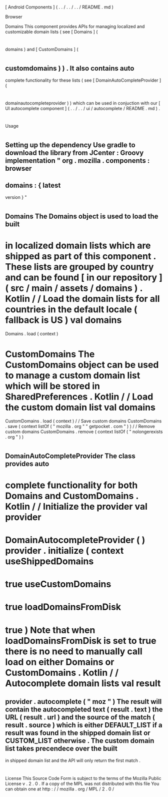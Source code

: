 #
[
Android
Components
]
(
.
.
/
.
.
/
.
.
/
README
.
md
)
>
Browser
>
Domains
This
component
provides
APIs
for
managing
localized
and
customizable
domain
lists
(
see
[
Domains
]
(
#
domains
)
and
[
CustomDomains
]
(
#
customdomains
)
)
.
It
also
contains
auto
-
complete
functionality
for
these
lists
(
see
[
DomainAutoCompleteProvider
]
(
#
domainautocompleteprovider
)
)
which
can
be
used
in
conjuction
with
our
[
UI
autocomplete
component
]
(
.
.
/
.
.
/
ui
/
autocomplete
/
README
.
md
)
.
#
#
Usage
#
#
#
Setting
up
the
dependency
Use
gradle
to
download
the
library
from
JCenter
:
Groovy
implementation
"
org
.
mozilla
.
components
:
browser
-
domains
:
{
latest
-
version
}
"
#
#
#
Domains
The
Domains
object
is
used
to
load
the
built
-
in
localized
domain
lists
which
are
shipped
as
part
of
this
component
.
These
lists
are
grouped
by
country
and
can
be
found
[
in
our
repository
]
(
src
/
main
/
assets
/
domains
)
.
Kotlin
/
/
Load
the
domain
lists
for
all
countries
in
the
default
locale
(
fallback
is
US
)
val
domains
=
Domains
.
load
(
context
)
#
#
#
CustomDomains
The
CustomDomains
object
can
be
used
to
manage
a
custom
domain
list
which
will
be
stored
in
SharedPreferences
.
Kotlin
/
/
Load
the
custom
domain
list
val
domains
=
CustomDomains
.
load
(
context
)
/
/
Save
custom
domains
CustomDomains
.
save
(
context
listOf
(
"
mozilla
.
org
"
"
getpocket
.
com
"
)
)
/
/
Remove
custom
domains
CustomDomains
.
remove
(
context
listOf
(
"
nolongerexists
.
org
"
)
)
#
#
#
DomainAutoCompleteProvider
The
class
provides
auto
-
complete
functionality
for
both
Domains
and
CustomDomains
.
Kotlin
/
/
Initialize
the
provider
val
provider
=
DomainAutocompleteProvider
(
)
provider
.
initialize
(
context
useShippedDomains
=
true
useCustomDomains
=
true
loadDomainsFromDisk
=
true
)
Note
that
when
loadDomainsFromDisk
is
set
to
true
there
is
no
need
to
manually
call
load
on
either
Domains
or
CustomDomains
.
Kotlin
/
/
Autocomplete
domain
lists
val
result
=
provider
.
autocomplete
(
"
moz
"
)
The
result
will
contain
the
autocompleted
text
(
result
.
text
)
the
URL
(
result
.
url
)
and
the
source
of
the
match
(
result
.
source
)
which
is
either
DEFAULT_LIST
if
a
result
was
found
in
the
shipped
domain
list
or
CUSTOM_LIST
otherwise
.
The
custom
domain
list
takes
precendece
over
the
built
-
in
shipped
domain
list
and
the
API
will
only
return
the
first
match
.
#
#
License
This
Source
Code
Form
is
subject
to
the
terms
of
the
Mozilla
Public
License
v
.
2
.
0
.
If
a
copy
of
the
MPL
was
not
distributed
with
this
file
You
can
obtain
one
at
http
:
/
/
mozilla
.
org
/
MPL
/
2
.
0
/
